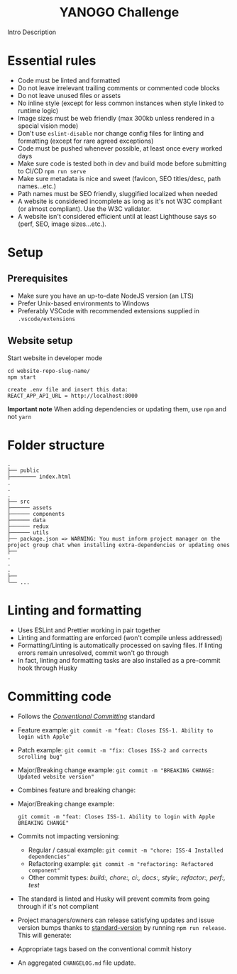 <h1 align="center">
  YANOGO Challenge
</h1>

Intro Description

# Essential rules

- Code must be linted and formatted
- Do not leave irrelevant trailing comments or commented code blocks
- Do not leave unused files or assets
- No inline style (except for less common instances when style linked to runtime logic)
- Image sizes must be web friendly (max 300kb unless rendered in a special vision mode)
- Don't use `eslint-disable` nor change config files for linting and formatting (except for rare agreed exceptions)
- Code must be pushed whenever possible, at least once every worked days
- Make sure code is tested both in dev and build mode before submitting to CI/CD `npm run serve`
- Make sure metadata is nice and sweet (favicon, SEO titles/desc, path names...etc.)
- Path names must be SEO friendly, sluggified localized when needed
- A website is considered incomplete as long as it's not W3C compliant (or almost compliant). Use the W3C validator.
- A website isn't considered efficient until at least Lighthouse says so (perf, SEO, image sizes...etc.).

# Setup

## Prerequisites

- Make sure you have an up-to-date NodeJS version (an LTS)
- Prefer Unix-based environments to Windows
- Preferably VSCode with recommended extensions supplied in `.vscode/extensions`

## Website setup

Start website in developer mode

```shell
cd website-repo-slug-name/
npm start

create .env file and insert this data:
REACT_APP_API_URL = http://localhost:8000
```

**Important note** When adding dependencies or updating them, use `npm` and not `yarn`

# Folder structure

    .
    ├── public
    ├──────── index.html
    .
    .
    .
    ├── src
    ├────── assets
    ├────── components
    ├────── data
    ├────── redux
    ├────── utils
    ├── package.json => WARNING: You must inform project manager on the project group chat when installing extra-dependencies or updating ones
    ├──
    .
    .
    .
    ├──
    └── ...

# Linting and formatting

- Uses ESLint and Prettier working in pair together
- Linting and formatting are enforced (won't compile unless addressed)
- Formatting/Linting is automatically processed on saving files. If linting errors remain unresolved, commit won't go through
- In fact, linting and formatting tasks are also
  installed as a pre-commit hook through Husky

# Committing code

- Follows the [_Conventional Committing_](https://www.conventionalcommits.org/en/v1.0.0/) standard

- Feature example: `git commit -m "feat: Closes ISS-1. Ability to login with Apple"`
- Patch example: `git commit -m "fix: Closes ISS-2 and corrects scrolling bug"`
- Major/Breaking change example: `git commit -m "BREAKING CHANGE: Updated website version"`
- Combines feature and breaking change:
- Major/Breaking change example:

  `git commit -m "feat: Closes ISS-1. Ability to login with Apple BREAKING CHANGE"`

- Commits not impacting versioning:

  - Regular / casual example: `git commit -m "chore: ISS-4 Installed dependencies"`
  - Refactoring example: `git commit -m "refactoring: Refactored component"`
  - Other commit types: _build:, chore:, ci:, docs:, style:, refactor:, perf:, test_

- The standard is linted and Husky will prevent commits from going through if it's not compliant
- Project managers/owners can release satisfying updates and issue version bumps thanks to [standard-version](https://github.com/conventional-changelog/standard-version) by running `npm run release`. This will generate:
- Appropriate tags based on the conventional commit history
- An aggregated `CHANGELOG.md` file update.
